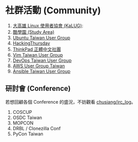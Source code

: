 # 社群活動 (Community)

1. [大高雄 Linux 使用者協會 (KaLUG)](http://kalug.linux.org.tw): 
1. [酷學園 (Study Area)](http://phorum.study-area.org/)
1. [Ubuntu Taiwan User Group](https://www.ubuntu-tw.org/)
1. [HackingThursday](http://www.hackingthursday.org/)
1. [ThinkPad 正體中文社團](https://www.facebook.com/groups/thinkpad.zh.hant/?fref=ts)
1. [Vim Taiwan User Group](http://vim.tw)
1. [DevOps Taiwan User Group](https://www.facebook.com/groups/DevOpsTaiwan/?fref=ts)
1. [AWS User Group Taiwan](https://www.facebook.com/groups/awsugtw/)
1. [Ansible Taiwan User Group](http://ansible.tw/#!index.md)

## 研討會 (Conference)

若想回顧各個 Conference 的盛況，不妨觀看 [chusiang/irc_log](https://github.com/chusiang/irc_log)。

1. COSCUP
1. OSDC Taiwan
1. MOPCON
1. DRBL / Clonezilla Conf
1. PyCon Taiwan
